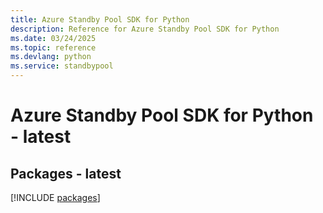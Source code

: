 ```yaml
---
title: Azure Standby Pool SDK for Python
description: Reference for Azure Standby Pool SDK for Python
ms.date: 03/24/2025
ms.topic: reference
ms.devlang: python
ms.service: standbypool
---
```

# Azure Standby Pool SDK for Python - latest
## Packages - latest
[!INCLUDE [packages](standby-pool-index.md)]